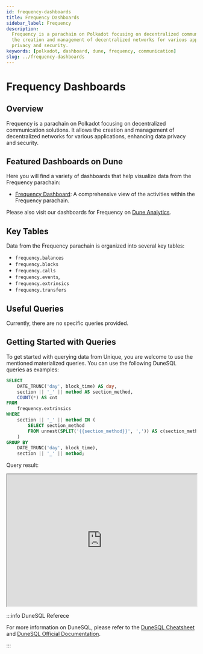 ```yaml
---
id: frequency-dashboards
title: Frequency Dashboards
sidebar_label: Frequency
description:
  Frequency is a parachain on Polkadot focusing on decentralized communication solutions. It allows
  the creation and management of decentralized networks for various applications, enhancing data
  privacy and security.
keywords: [polkadot, dashboard, dune, frequency, communication]
slug: ../frequency-dashboards
---
```


# Frequency Dashboards

## Overview

Frequency is a parachain on Polkadot focusing on decentralized communication solutions. It allows
the creation and management of decentralized networks for various applications, enhancing data
privacy and security.

## Featured Dashboards on Dune

Here you will find a variety of dashboards that help visualize data from the Frequency parachain:

- [Frequency Dashboard](https://dune.com/substrate/frequency): A comprehensive view of the
  activities within the Frequency parachain.

Please also visit our dashboards for Frequency on
[Dune Analytics](https://dune.com/discover/content/relevant?q=title:Frequency%20author:substrate).

## Key Tables

Data from the Frequency parachain is organized into several key tables:

- `frequency.balances`
- `frequency.blocks`
- `frequency.calls`
- `frequency.events`,
- `frequency.extrinsics`
- `frequency.transfers`

## Useful Queries

Currently, there are no specific queries provided.

## Getting Started with Queries

To get started with querying data from Unique, you are welcome to use the mentioned materialized
queries. You can use the following DuneSQL queries as examples:

```sql title="Frequency Extrinsics by Day" showLineNumbers
SELECT
    DATE_TRUNC('day', block_time) AS day,
    section || '_' || method AS section_method,
    COUNT(*) AS cnt
FROM
    frequency.extrinsics
WHERE
    section || '_' || method IN (
        SELECT section_method
        FROM unnest(SPLIT('{{section_method}}', ',')) AS c(section_method)
    )
GROUP BY
    DATE_TRUNC('day', block_time),
    section || '_' || method;
```

Query result:

<iframe src="https://dune.com/embeds/3760873/6325506/d2393c18-9438-4199-bbd9-27cc28324e6f" height="350" width="100%"></iframe>

:::info DuneSQL Referece

For more information on DuneSQL, please refer to the [DuneSQL Cheatsheet](../dunesql-cheatsheet.md)
and
[DuneSQL Official Documentation](https://docs.dune.com/query-engine/Functions-and-operators/index).

:::
